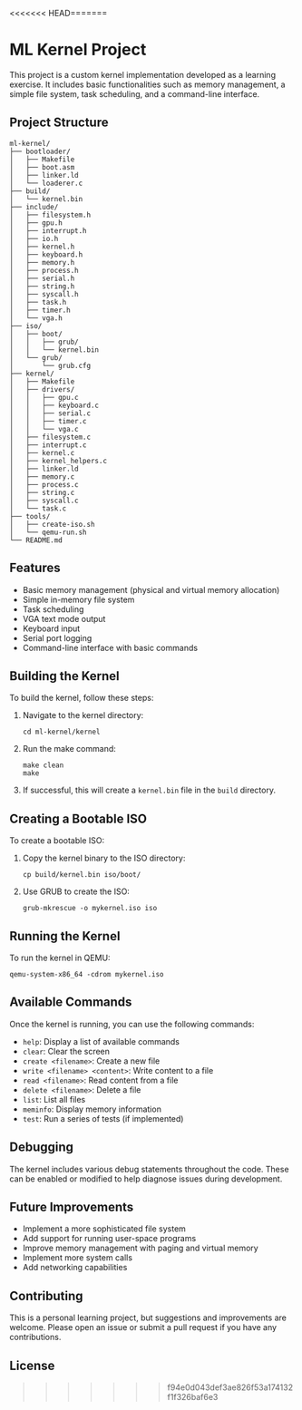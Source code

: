 <<<<<<< HEAD=======
# ML Kernel Project

This project is a custom kernel implementation developed as a learning exercise. It includes basic functionalities such as memory management, a simple file system, task scheduling, and a command-line interface.

## Project Structure

```
ml-kernel/
├── bootloader/
│   ├── Makefile
│   ├── boot.asm
│   ├── linker.ld
│   └── loaderer.c
├── build/
│   └── kernel.bin
├── include/
│   ├── filesystem.h
│   ├── gpu.h
│   ├── interrupt.h
│   ├── io.h
│   ├── kernel.h
│   ├── keyboard.h
│   ├── memory.h
│   ├── process.h
│   ├── serial.h
│   ├── string.h
│   ├── syscall.h
│   ├── task.h
│   ├── timer.h
│   └── vga.h
├── iso/
│   ├── boot/
│   │   ├── grub/
│   │   └── kernel.bin
│   └── grub/
│       └── grub.cfg
├── kernel/
│   ├── Makefile
│   ├── drivers/
│   │   ├── gpu.c
│   │   ├── keyboard.c
│   │   ├── serial.c
│   │   ├── timer.c
│   │   └── vga.c
│   ├── filesystem.c
│   ├── interrupt.c
│   ├── kernel.c
│   ├── kernel_helpers.c
│   ├── linker.ld
│   ├── memory.c
│   ├── process.c
│   ├── string.c
│   ├── syscall.c
│   └── task.c
├── tools/
│   ├── create-iso.sh
│   └── qemu-run.sh
└── README.md
```

## Features

- Basic memory management (physical and virtual memory allocation)
- Simple in-memory file system
- Task scheduling
- VGA text mode output
- Keyboard input
- Serial port logging
- Command-line interface with basic commands

## Building the Kernel

To build the kernel, follow these steps:

1. Navigate to the kernel directory:
   ```
   cd ml-kernel/kernel
   ```

2. Run the make command:
   ```
   make clean
   make
   ```

3. If successful, this will create a `kernel.bin` file in the `build` directory.

## Creating a Bootable ISO

To create a bootable ISO:

1. Copy the kernel binary to the ISO directory:
   ```
   cp build/kernel.bin iso/boot/
   ```

2. Use GRUB to create the ISO:
   ```
   grub-mkrescue -o mykernel.iso iso
   ```

## Running the Kernel

To run the kernel in QEMU:

```
qemu-system-x86_64 -cdrom mykernel.iso
```

## Available Commands

Once the kernel is running, you can use the following commands:

- `help`: Display a list of available commands
- `clear`: Clear the screen
- `create <filename>`: Create a new file
- `write <filename> <content>`: Write content to a file
- `read <filename>`: Read content from a file
- `delete <filename>`: Delete a file
- `list`: List all files
- `meminfo`: Display memory information
- `test`: Run a series of tests (if implemented)

## Debugging

The kernel includes various debug statements throughout the code. These can be enabled or modified to help diagnose issues during development.

## Future Improvements

- Implement a more sophisticated file system
- Add support for running user-space programs
- Improve memory management with paging and virtual memory
- Implement more system calls
- Add networking capabilities

## Contributing

This is a personal learning project, but suggestions and improvements are welcome. Please open an issue or submit a pull request if you have any contributions.

## License

>>>>>>> f94e0d043def3ae826f53a174132f1f326baf6e3

